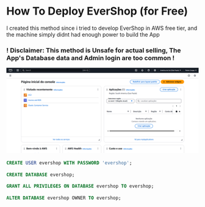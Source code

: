 # How To Deploy **EverShop** (for Free)

I created this method since i tried to develop EverShop in AWS free tier, and the machine simply didnt had enough power to build the App

### ! **Disclaimer**: This method is Unsafe for actual selling, The App's Database data and Admin login are too common !

![AWS Start Page](https://github.com/PedroWoicoleskoCrespo/HowTo-EverShop/blob/main/media/aws-start.png?raw=true)

```sql
CREATE USER evershop WITH PASSWORD 'evershop';
```

```sql
CREATE DATABASE evershop;
```

```sql
GRANT ALL PRIVILEGES ON DATABASE evershop TO evershop;
```

```sql
ALTER DATABASE evershop OWNER TO evershop;
```
